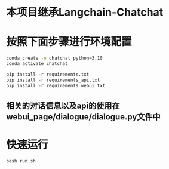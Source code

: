 # 本项目继承Langchain-Chatchat

# 按照下面步骤进行环境配置
```bash
conda create -n chatchat python=3.10
conda activate chatchat
```
```python
pip install -r requirements.txt 
pip install -r requirements_api.txt
pip install -r requirements_webui.txt
```
## 相关的对话信息以及api的使用在webui_page/dialogue/dialogue.py文件中
# 快速运行
`bash run.sh`
